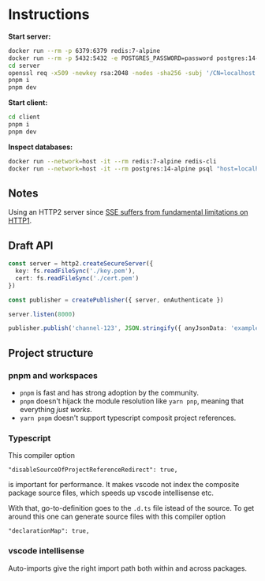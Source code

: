 # Instructions

**Start server:**

```sh
docker run --rm -p 6379:6379 redis:7-alpine
docker run --rm -p 5432:5432 -e POSTGRES_PASSWORD=password postgres:14-alpine
cd server
openssl req -x509 -newkey rsa:2048 -nodes -sha256 -subj '/CN=localhost' -keyout key.pem -out cert.pem # https required for http2
pnpm i
pnpm dev
```

**Start client:**

```sh
cd client
pnpm i
pnpm dev
```

**Inspect databases:**

```sh
docker run --network=host -it --rm redis:7-alpine redis-cli
docker run --network=host -it --rm postgres:14-alpine psql "host=localhost user=postgres password=password"
```

## Notes

Using an HTTP2 server since [SSE suffers from fundamental limitations on HTTP1](https://developer.mozilla.org/en-US/docs/Web/API/Server-sent_events/Using_server-sent_events#sect1).


## Draft API

```ts
const server = http2.createSecureServer({
  key: fs.readFileSync('./key.pem'),
  cert: fs.readFileSync('./cert.pem')
})

const publisher = createPublisher({ server, onAuthenticate })

server.listen(8000)

publisher.publish('channel-123', JSON.stringify({ anyJsonData: 'example' }))
```

## Project structure

### pnpm and workspaces

* `pnpm` is fast and has strong adoption by the community.
* `pnpm` doesn't hijack the module resolution like `yarn pnp`, meaning that everything _just works_.
* `yarn pnpm` doesn't support typescript composit project references.

### Typescript

This compiler option
```
"disableSourceOfProjectReferenceRedirect": true,
```
is important for performance. It makes vscode not index the composite package source files, which speeds up vscode intellisense etc.

With that, go-to-definition goes to the `.d.ts` file istead of the source. To get around this one can generate source files with this compiler option
```
"declarationMap": true,
```

### vscode intellisense

Auto-imports give the right import path both within and across packages.

